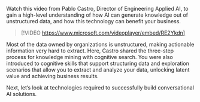 Watch this video from Pablo Castro, Director of Engineering Applied AI, to gain a high-level understanding of how AI can generate knowledge out of unstructured data, and how this technology can benefit your business.

> [!VIDEO https://www.microsoft.com/videoplayer/embed/RE2Ykdn]

Most of the data owned by organizations is unstructured, making actionable information very hard to extract. Here, Castro shared the three-step process for knowledge mining with cognitive search. You were also introduced to cognitive skills that support structuring data and exploration scenarios that allow you to extract and analyze your data, unlocking latent value and achieving business results.

Next, let’s look at technologies required to successfully build conversational AI solutions.